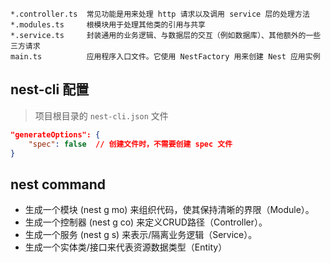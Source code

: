 ```
*.controller.ts  常见功能是用来处理 http 请求以及调用 service 层的处理方法
*.modules.ts     根模块用于处理其他类的引用与共享
*.service.ts     封装通用的业务逻辑、与数据层的交互（例如数据库）、其他额外的一些三方请求
main.ts          应用程序入口文件。它使用 NestFactory 用来创建 Nest 应用实例
```

## nest-cli 配置
> 项目根目录的 `nest-cli.json` 文件
```json
"generateOptions": {
    "spec": false  // 创建文件时，不需要创建 spec 文件
}
```

## nest command
- 生成一个模块 (nest g mo) 来组织代码，使其保持清晰的界限（Module）。
- 生成一个控制器 (nest g co) 来定义CRUD路径（Controller）。
- 生成一个服务 (nest g s) 来表示/隔离业务逻辑（Service）。
- 生成一个实体类/接口来代表资源数据类型（Entity）